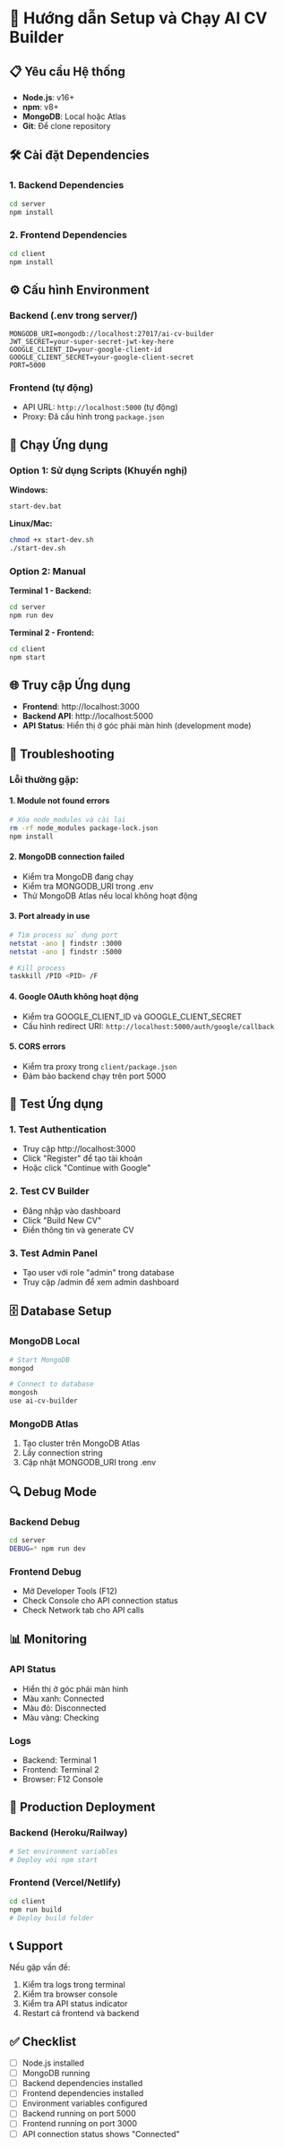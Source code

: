 # 🚀 Hướng dẫn Setup và Chạy AI CV Builder

## 📋 Yêu cầu Hệ thống

- **Node.js**: v16+
- **npm**: v8+
- **MongoDB**: Local hoặc Atlas
- **Git**: Để clone repository

## 🛠️ Cài đặt Dependencies

### 1. Backend Dependencies

```bash
cd server
npm install
```

### 2. Frontend Dependencies

```bash
cd client
npm install
```

## ⚙️ Cấu hình Environment

### Backend (.env trong server/)

```env
MONGODB_URI=mongodb://localhost:27017/ai-cv-builder
JWT_SECRET=your-super-secret-jwt-key-here
GOOGLE_CLIENT_ID=your-google-client-id
GOOGLE_CLIENT_SECRET=your-google-client-secret
PORT=5000
```

### Frontend (tự động)

- API URL: `http://localhost:5000` (tự động)
- Proxy: Đã cấu hình trong `package.json`

## 🚀 Chạy Ứng dụng

### Option 1: Sử dụng Scripts (Khuyến nghị)

**Windows:**

```bash
start-dev.bat
```

**Linux/Mac:**

```bash
chmod +x start-dev.sh
./start-dev.sh
```

### Option 2: Manual

**Terminal 1 - Backend:**

```bash
cd server
npm run dev
```

**Terminal 2 - Frontend:**

```bash
cd client
npm start
```

## 🌐 Truy cập Ứng dụng

- **Frontend**: http://localhost:3000
- **Backend API**: http://localhost:5000
- **API Status**: Hiển thị ở góc phải màn hình (development mode)

## 🔧 Troubleshooting

### Lỗi thường gặp:

#### 1. **Module not found errors**

```bash
# Xóa node_modules và cài lại
rm -rf node_modules package-lock.json
npm install
```

#### 2. **MongoDB connection failed**

- Kiểm tra MongoDB đang chạy
- Kiểm tra MONGODB_URI trong .env
- Thử MongoDB Atlas nếu local không hoạt động

#### 3. **Port already in use**

```bash
# Tìm process sử dụng port
netstat -ano | findstr :3000
netstat -ano | findstr :5000

# Kill process
taskkill /PID <PID> /F
```

#### 4. **Google OAuth không hoạt động**

- Kiểm tra GOOGLE_CLIENT_ID và GOOGLE_CLIENT_SECRET
- Cấu hình redirect URI: `http://localhost:5000/auth/google/callback`

#### 5. **CORS errors**

- Kiểm tra proxy trong `client/package.json`
- Đảm bảo backend chạy trên port 5000

## 📱 Test Ứng dụng

### 1. **Test Authentication**

- Truy cập http://localhost:3000
- Click "Register" để tạo tài khoản
- Hoặc click "Continue with Google"

### 2. **Test CV Builder**

- Đăng nhập vào dashboard
- Click "Build New CV"
- Điền thông tin và generate CV

### 3. **Test Admin Panel**

- Tạo user với role "admin" trong database
- Truy cập /admin để xem admin dashboard

## 🗄️ Database Setup

### MongoDB Local

```bash
# Start MongoDB
mongod

# Connect to database
mongosh
use ai-cv-builder
```

### MongoDB Atlas

1. Tạo cluster trên MongoDB Atlas
2. Lấy connection string
3. Cập nhật MONGODB_URI trong .env

## 🔍 Debug Mode

### Backend Debug

```bash
cd server
DEBUG=* npm run dev
```

### Frontend Debug

- Mở Developer Tools (F12)
- Check Console cho API connection status
- Check Network tab cho API calls

## 📊 Monitoring

### API Status

- Hiển thị ở góc phải màn hình
- Màu xanh: Connected
- Màu đỏ: Disconnected
- Màu vàng: Checking

### Logs

- Backend: Terminal 1
- Frontend: Terminal 2
- Browser: F12 Console

## 🚀 Production Deployment

### Backend (Heroku/Railway)

```bash
# Set environment variables
# Deploy với npm start
```

### Frontend (Vercel/Netlify)

```bash
cd client
npm run build
# Deploy build folder
```

## 📞 Support

Nếu gặp vấn đề:

1. Kiểm tra logs trong terminal
2. Kiểm tra browser console
3. Kiểm tra API status indicator
4. Restart cả frontend và backend

## ✅ Checklist

- [ ] Node.js installed
- [ ] MongoDB running
- [ ] Backend dependencies installed
- [ ] Frontend dependencies installed
- [ ] Environment variables configured
- [ ] Backend running on port 5000
- [ ] Frontend running on port 3000
- [ ] API connection status shows "Connected"
